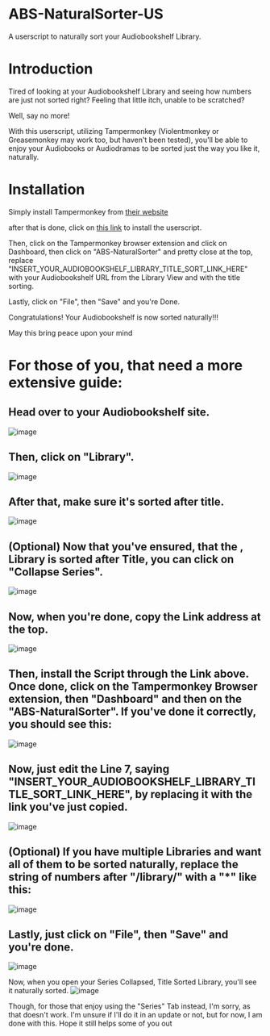 # ABS-NaturalSorter-US
A userscript to naturally sort your Audiobookshelf Library.


# Introduction

Tired of looking at your Audiobookshelf Library and seeing how numbers are just not sorted right? Feeling that little itch, unable to be scratched?

Well, say no more!

With this userscript, utilizing Tampermonkey (Violentmonkey or Greasemonkey may work too, but haven't been tested), you'll be able to enjoy your Audiobooks or Audiodramas to be sorted just the way you like it, naturally.


# Installation

Simply install Tampermonkey from [their website](https://www.tampermonkey.net/)

after that is done, click on [this link](https://github.com/holyarahippo06/ABS-NaturalSorter-US/blob/main/ABS-NaturalSorter.user.js?raw=true) to install the userscript.

Then, click on the Tampermonkey browser extension and click on Dashboard, then click on "ABS-NaturalSorter" and pretty close at the top, replace "INSERT_YOUR_AUDIOBOOKSHELF_LIBRARY_TITLE_SORT_LINK_HERE" with your Audiobookshelf URL from the Library View and with the title sorting.

Lastly, click on "File", then "Save" and you're Done.

Congratulations! Your Audiobookshelf is now sorted naturally!!!


May this bring peace upon your mind
##
# For those of you, that need a more extensive guide:



## Head over to your Audiobookshelf site.
![image](https://github.com/user-attachments/assets/4367e321-445b-4e8f-8134-680f6f51e84b)


## Then, click on "Library".
![image](https://github.com/user-attachments/assets/1be7a953-04a1-46e5-99df-11f774f59c8b)

## After that, make sure it's sorted after title.
![image](https://github.com/user-attachments/assets/97e538af-fb94-4514-9390-38fcaad0e10a)

## (Optional) Now that you've ensured, that the , Library is sorted after Title, you can click on "Collapse Series".
![image](https://github.com/user-attachments/assets/80c31d56-f28b-4b37-9f3a-dd8156538c06)

## Now, when you're done, copy the Link address at the top.
![image](https://github.com/user-attachments/assets/19dd464f-03e0-477b-90f3-5fb91360ee71)

## Then, install the Script through the Link above. Once done, click on the Tampermonkey Browser extension, then "Dashboard" and then on the "ABS-NaturalSorter". If you've done it correctly, you should see this:
![image](https://github.com/user-attachments/assets/dfc7c714-3d14-4faa-9f94-d70e5fba528a)

## Now, just edit the Line 7, saying "INSERT_YOUR_AUDIOBOOKSHELF_LIBRARY_TITLE_SORT_LINK_HERE", by replacing it with the link you've just copied.
![image](https://github.com/user-attachments/assets/32a5b0b1-3324-40ab-98a8-d55950bbd42e)

## (Optional) If you have multiple Libraries and want all of them to be sorted naturally, replace the string of numbers after "/library/" with a "*" like this:
![image](https://github.com/user-attachments/assets/4b0c48db-42a7-4dd7-88ec-6d717bb937f8)

## Lastly, just click on "File", then "Save" and you're done.
![image](https://github.com/user-attachments/assets/629f7f30-249e-4f82-8f6e-ea63fe5ad6de)

Now, when you open your Series Collapsed, Title Sorted Library, you'll see it naturally sorted.
![image](https://github.com/user-attachments/assets/512490c1-37a1-44a7-8863-d66d504263f5)


Though, for those that enjoy using the "Series" Tab instead, I'm sorry, as that doesn't work. I'm unsure if I'll do it in an update or not, but for now, I am done with this. Hope it still helps some of you out
